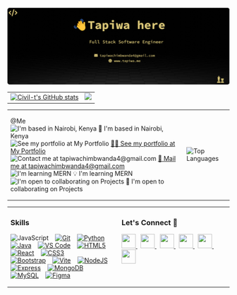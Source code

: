 <img src="./banner.png"/><br>

<table>
  <tr>
    <td>
      <a href="http://www.github.com/Civil-t">
        <img src="https://github-readme-stats.vercel.app/api?username=Civil-t&show_icons=true&hide=contribs&count_private=true&title_color=D8B04A&text_color=FFF0CC&icon_color=0891b2&bg_color=000000&hide_border=true&show_icons=true" alt="Civil-t's GitHub stats" />
    </td>
    <td>
      <a href="http://www.github.com/Civil-t">
        <img src="https://github-readme-streak-stats.herokuapp.com/?user=Civil-t&stroke=FFF0CC&background=000000&ring=D8B04A&fire=D8B04A&currStreakNum=FFF0CC&currStreakLabel=D8B04A&sideNums=FFF0CC&sideLabels=FFF0CC&dates=FFF0CC&hide_border=true" />
      </a>
    </td>
  </tr>
</table>

<table style="border-collapse: collapse;">
  <tr style="border: none;">
    <td style="border: none;">
      <p>
       @Me <br>
        <img src="https://via.placeholder.com/15/000000/000000?text=+" alt="I'm based in Nairobi, Kenya"> 🏫 I'm based in Nairobi, Kenya<br>
        <img src="https://via.placeholder.com/15/000000/000000?text=+" alt="See my portfolio at My Portfolio"> <a href="http://https://tapiwa.me/">👨‍💻 See my portfolio at My Portfolio</a><br>
        <img src="https://via.placeholder.com/15/000000/000000?text=+" alt="Contact me at tapiwachimbwanda4@gmail.com"> <a href="mailto:tapiwachimbwanda4@gmail.com">🚚 Mail me at tapiwachimbwanda4@gmail.com</a><br>
        <img src="https://via.placeholder.com/15/000000/000000?text=+" alt="I'm learning MERN"> 💡 I'm learning MERN<br>
        <img src="https://via.placeholder.com/15/000000/000000?text=+" alt="I'm open to collaborating on Projects"> 🤝 I'm open to collaborating on Projects
      </a>
      </p>
    </td>
    <td>
      <p>
        <img src="https://github-readme-stats.vercel.app/api/top-langs/?username=Civil-t&layout=compact&title_color=D8B04A&text_color=FFF0CC&bg_color=000000&hide_border=true" alt="Top Languages">
      </p>
    </td>
  </tr>
</table>

<table style="width:100%; border:none;">
  <tr>
    <td valign="top" style="border:none; width:50%;">
      <h3>Skills</h3>
      <p align="left">
        <a href="https://developer.mozilla.org/en-US/docs/Web/JavaScript" target="_blank" rel="noreferrer" style="text-decoration: none;"><img src="https://raw.githubusercontent.com/danielcranney/readme-generator/main/public/icons/skills/javascript-colored.svg" width="36" height="36" alt="JavaScript" /></a>&nbsp;  &nbsp;  
        <a href="https://git-scm.com/" target="_blank" rel="noreferrer"><img src="https://raw.githubusercontent.com/danielcranney/readme-generator/main/public/icons/skills/git-colored.svg" width="36" height="36" alt="Git" /></a>&nbsp; &nbsp;
        <a href="https://www.python.org/" target="_blank" rel="noreferrer"><img src="https://raw.githubusercontent.com/danielcranney/readme-generator/main/public/icons/skills/python-colored.svg" width="36" height="36" alt="Python" /></a>&nbsp; &nbsp;
        <a href="https://www.oracle.com/java/" target="_blank" rel="noreferrer"><img src="https://raw.githubusercontent.com/danielcranney/readme-generator/main/public/icons/skills/java-colored.svg" width="36" height="36" alt="Java" /></a>&nbsp; &nbsp;
        <a href="https://code.visualstudio.com/" target="_blank" rel="noreferrer"><img src="https://raw.githubusercontent.com/danielcranney/readme-generator/main/public/icons/skills/visualstudiocode.svg" width="36" height="36" alt="VS Code" /></a>&nbsp; &nbsp;
        <a href="https://developer.mozilla.org/en-US/docs/Glossary/HTML5" target="_blank" rel="noreferrer"><img src="https://raw.githubusercontent.com/danielcranney/readme-generator/main/public/icons/skills/html5-colored.svg" width="36" height="36" alt="HTML5" /></a>&nbsp; &nbsp;
        <a href="https://reactjs.org/" target="_blank" rel="noreferrer"><img src="https://raw.githubusercontent.com/danielcranney/readme-generator/main/public/icons/skills/react-colored.svg" width="36" height="36" alt="React" /></a>&nbsp; &nbsp;
        <a href="https://www.w3.org/TR/CSS/#css" target="_blank" rel="noreferrer"><img src="https://raw.githubusercontent.com/danielcranney/readme-generator/main/public/icons/skills/css3-colored.svg" width="36" height="36" alt="CSS3" /></a>&nbsp; &nbsp;<br>
        <a href="https://getbootstrap.com/" target="_blank" rel="noreferrer"><img src="https://raw.githubusercontent.com/danielcranney/readme-generator/main/public/icons/skills/bootstrap-colored.svg" width="36" height="36" alt="Bootstrap" /></a>&nbsp; &nbsp;
        <a href="https://vitejs.dev/" target="_blank" rel="noreferrer"><img src="https://raw.githubusercontent.com/danielcranney/readme-generator/main/public/icons/skills/vite-colored.svg" width="36" height="36" alt="Vite" /></a>&nbsp; &nbsp;
        <a href="https://nodejs.org/en/" target="_blank" rel="noreferrer"><img src="https://raw.githubusercontent.com/danielcranney/readme-generator/main/public/icons/skills/nodejs-colored.svg" width="36" height="36" alt="NodeJS" /></a>&nbsp; &nbsp;
        <a href="https://expressjs.com/" target="_blank" rel="noreferrer"><img src="https://raw.githubusercontent.com/danielcranney/readme-generator/main/public/icons/skills/express-colored.svg" width="36" height="36" alt="Express" /></a>&nbsp; &nbsp;
        <a href="https://www.mongodb.com/" target="_blank" rel="noreferrer"><img src="https://raw.githubusercontent.com/danielcranney/readme-generator/main/public/icons/skills/mongodb-colored.svg" width="36" height="36" alt="MongoDB" /></a>&nbsp; &nbsp;
        <a href="https://www.mysql.com/" target="_blank" rel="noreferrer"><img src="https://raw.githubusercontent.com/danielcranney/readme-generator/main/public/icons/skills/mysql-colored.svg" width="36" height="36" alt="MySQL" /></a>&nbsp; &nbsp;
        <a href="https://www.figma.com/" target="_blank" rel="noreferrer"><img src="https://raw.githubusercontent.com/danielcranney/readme-generator/main/public/icons/skills/figma-colored.svg" width="36" height="36" alt="Figma" /></a>&nbsp; &nbsp;
      </p>
    </td>
    <td valign="top" style="border:none; width:100%;">
      <h3>Let's Connect 🤝</h3>
      <p align="left">
        <a href="https://www.github.com/Civil-t" target="_blank" rel="noreferrer">
          <picture>
            <source media="(prefers-color-scheme: dark)" srcset="https://raw.githubusercontent.com/danielcranney/readme-generator/main/public/icons/socials/github-dark.svg" />
            <source media="(prefers-color-scheme: light)" srcset="https://raw.githubusercontent.com/danielcranney/readme-generator/main/public/icons/socials/github.svg" />
            <img src="https://raw.githubusercontent.com/danielcranney/readme-generator/main/public/icons/socials/github.svg" width="32" height="32" />
          </picture>
        </a> &nbsp;
        <a href="http://www.instagram.com/civill_t/" target="_blank" rel="noreferrer">
          <picture>
            <source media="(prefers-color-scheme: dark)" srcset="https://raw.githubusercontent.com/danielcranney/readme-generator/main/public/icons/socials/instagram-dark.svg" />
            <source media="(prefers-color-scheme: light)" srcset="https://raw.githubusercontent.com/danielcranney/readme-generator/main/public/icons/socials/instagram.svg" />
            <img src="https://raw.githubusercontent.com/danielcranney/readme-generator/main/public/icons/socials/instagram.svg" width="32" height="32" />
          </picture>
        </a>&nbsp;
        <a href="https://www.linkedin.com/in/ctapiwa/" target="_blank" rel="noreferrer">
          <picture>
            <source media="(prefers-color-scheme: dark)" srcset="https://raw.githubusercontent.com/danielcranney/readme-generator/main/public/icons/socials/linkedin-dark.svg" />
            <source media="(prefers-color-scheme: light)" srcset="https://raw.githubusercontent.com/danielcranney/readme-generator/main/public/icons/socials/linkedin.svg" />
            <img src="https://raw.githubusercontent.com/danielcranney/readme-generator/main/public/icons/socials/linkedin.svg" width="32" height="32" />
          </picture>
        </a>&nbsp;
        <a href="https://www.stackoverflow.com/users/25047746/tapiwa-chimbwanda" target="_blank" rel="noreferrer">
          <picture>
            <source media="(prefers-color-scheme: dark)" srcset="https://raw.githubusercontent.com/danielcranney/readme-generator/main/public/icons/socials/stackoverflow-dark.svg" />
            <source media="(prefers-color-scheme: light)" srcset="https://raw.githubusercontent.com/danielcranney/readme-generator/main/public/icons/socials/stackoverflow.svg" />
            <img src="https://raw.githubusercontent.com/danielcranney/readme-generator/main/public/icons/socials/stackoverflow.svg" width="32" height="32" />
          </picture>
        </a>&nbsp;
        <a href="https://www.x.com/Tapiwa__C" target="_blank" rel="noreferrer">
          <picture>
            <source media="(prefers-color-scheme: dark)" srcset="https://raw.githubusercontent.com/danielcranney/readme-generator/main/public/icons/socials/twitter-dark.svg" />
            <source media="(prefers-color-scheme: light)" srcset="https://raw.githubusercontent.com/danielcranney/readme-generator/main/public/icons/socials/twitter.svg" />
            <img src="https://raw.githubusercontent.com/danielcranney/readme-generator/main/public/icons/socials/twitter.svg" width="32" height="32" />
          </picture>
        </a>&nbsp;
        <a href="https://www.facebook.com/tapiwa.chimbwanda.9/" target="_blank" rel="noreferrer">
          <picture>
            <source media="(prefers-color-scheme: dark)" srcset="https://raw.githubusercontent.com/danielcranney/readme-generator/main/public/icons/socials/facebook-dark.svg" />
            <source media="(prefers-color: light)" srcset="https://raw.githubusercontent.com/danielcranney/readme-generator/main/public/icons/socials/facebook.svg" />
            <img src="https://raw.githubusercontent.com/danielcranney/readme-generator/main/public/icons/socials/facebook.svg" width="32" height="32" />
          </picture>
        </a>
      </p>
    </td>
  </tr>
</table>

<!-- left to look on how to customize using css accepted by md files -->
